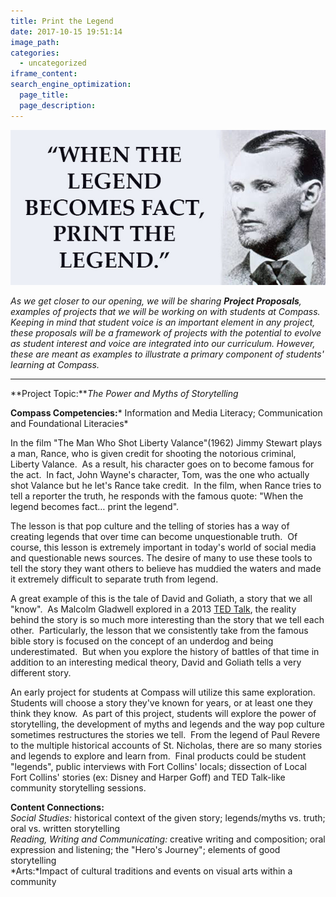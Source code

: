 ```yaml
---
title: Print the Legend
date: 2017-10-15 19:51:14
image_path:
categories:
  - uncategorized
iframe_content:
search_engine_optimization:
  page_title:
  page_description:
---
```



![](/assets/images/versions/legend-quote---x----630-310x---.jpg)

*As we get closer to our opening, we will be sharing **Project Proposals**, examples of projects that we will be working on with students at Compass.&nbsp; Keeping in mind that student voice is an important element in any project, these proposals will be a framework of projects with the potential to evolve as student interest and voice are integrated into our curriculum. However, these are meant as examples to illustrate a primary component of students' learning at Compass.*

---

**Project Topic:***The Power and Myths of Storytelling*

**Compass Competencies:**\* Information and Media Literacy; Communication and Foundational Literacies\*

In the film "The Man Who Shot Liberty Valance"(1962) Jimmy Stewart plays a man, Rance, who is given credit for shooting the notorious criminal, Liberty Valance.&nbsp; As a result, his character goes on to become famous for the act.&nbsp; In fact, John Wayne's character, Tom, was the one who actually shot Valance but he let's Rance take credit.&nbsp; In the film, when Rance tries to tell a reporter the truth, he responds with the famous quote: "When the legend becomes fact… print the legend".

The lesson is that pop culture and the telling of stories has a way of creating legends that over time can become unquestionable truth.&nbsp; Of course, this lesson is extremely important in today's world of social media and questionable news sources. The desire of many to use these tools to tell the story they want others to believe has muddied the waters and made it extremely difficult to separate truth from legend.&nbsp;&nbsp;

A great example of this is the tale of David and Goliath, a story that we all "know".&nbsp; As Malcolm Gladwell explored in a 2013&nbsp;[TED Talk](https://www.ted.com/talks/malcolm_gladwell_the_unheard_story_of_david_and_goliath), the reality behind the story is so much more interesting than the story that we tell each other.&nbsp; Particularly, the lesson that we consistently take from the famous bible story is focused on the concept of an underdog and being underestimated.&nbsp; But when you explore the history of battles of that time in addition to an interesting medical theory, David and Goliath tells a very different story.

An early project for students at Compass will utilize this same exploration.&nbsp; Students will choose a story they've known for years, or at least one they think they know.&nbsp; As part of this project, students will explore the power of storytelling, the development of myths and legends and the way pop culture sometimes restructures the stories we tell.&nbsp; From the legend of Paul Revere to the multiple historical accounts of St. Nicholas, there are so many stories and legends to explore and learn from.&nbsp; Final products could be student "legends", public interviews with Fort Collins' locals; dissection of Local Fort Collins' stories (ex: Disney and Harper Goff) and TED Talk-like community storytelling sessions.

**Content Connections:**<br>*Social Studies:* historical context of the given story; legends/myths vs. truth; oral vs. written storytelling<br>*Reading, Writing and Communicating:* creative writing and composition; oral expression and listening; the "Hero's Journey"; elements of good storytelling<br>*Arts:*Impact of cultural traditions and events on visual arts within a community
